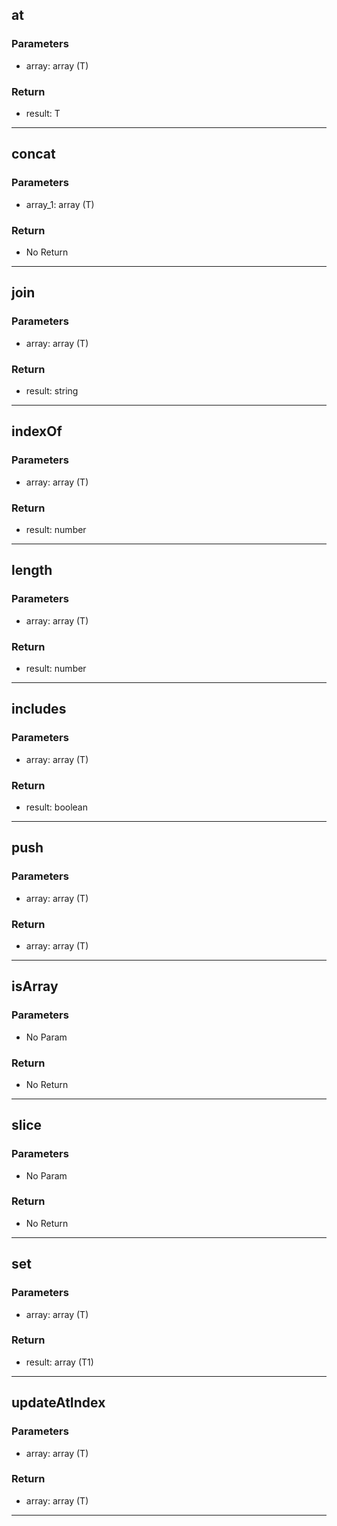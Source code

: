 ## at

### Parameters

- array: array (T)

### Return

- result: T

---

## concat

### Parameters

- array_1: array (T)

### Return

- No Return

---

## join

### Parameters

- array: array (T)

### Return

- result: string

---

## indexOf

### Parameters

- array: array (T)

### Return

- result: number

---

## length

### Parameters

- array: array (T)

### Return

- result: number

---

## includes

### Parameters

- array: array (T)

### Return

- result: boolean

---

## push

### Parameters

- array: array (T)

### Return

- array: array (T)

---

## isArray

### Parameters

- No Param

### Return

- No Return

---

## slice

### Parameters

- No Param

### Return

- No Return

---

## set

### Parameters

- array: array (T)

### Return

- result: array (T1)

---

## updateAtIndex

### Parameters

- array: array (T)

### Return

- array: array (T)

---
